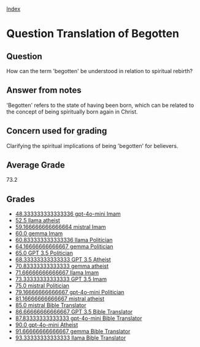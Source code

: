 
[Index](../../index.md)
# Question Translation of Begotten
## Question
How can the term 'begotten' be understood in relation to spiritual rebirth?

## Answer from notes
'Begotten' refers to the state of having been born, which can be related to the concept of being spiritually born again in Christ.

## Concern used for grading
Clarifying the spiritual implications of being 'begotten' for believers.

## Average Grade
73.2

## Grades
 * [48.333333333333336 gpt-4o-mini Imam](../answers/gpt-4o-mini_Imam/Translation_of_Begotten.md)
 * [52.5 llama atheist](../answers/llama_atheist/Translation_of_Begotten.md)
 * [59.166666666666664 mistral Imam](../answers/mistral_Imam/Translation_of_Begotten.md)
 * [60.0 gemma Imam](../answers/gemma_Imam/Translation_of_Begotten.md)
 * [60.833333333333336 llama Politician](../answers/llama_Politician/Translation_of_Begotten.md)
 * [64.16666666666667 gemma Politician](../answers/gemma_Politician/Translation_of_Begotten.md)
 * [65.0 GPT 3.5 Politician](../answers/GPT_3.5_Politician/Translation_of_Begotten.md)
 * [68.33333333333333 GPT 3.5 Atheist](../answers/GPT_3.5_Atheist/Translation_of_Begotten.md)
 * [70.83333333333333 gemma atheist](../answers/gemma_atheist/Translation_of_Begotten.md)
 * [71.66666666666667 llama Imam](../answers/llama_Imam/Translation_of_Begotten.md)
 * [73.33333333333333 GPT 3.5 Imam](../answers/GPT_3.5_Imam/Translation_of_Begotten.md)
 * [75.0 mistral Politician](../answers/mistral_Politician/Translation_of_Begotten.md)
 * [79.16666666666667 gpt-4o-mini Politician](../answers/gpt-4o-mini_Politician/Translation_of_Begotten.md)
 * [81.16666666666667 mistral atheist](../answers/mistral_atheist/Translation_of_Begotten.md)
 * [85.0 mistral Bible Translator](../answers/mistral_Bible_Translator/Translation_of_Begotten.md)
 * [86.66666666666667 GPT 3.5 Bible Translator](../answers/GPT_3.5_Bible_Translator/Translation_of_Begotten.md)
 * [87.83333333333333 gpt-4o-mini Bible Translator](../answers/gpt-4o-mini_Bible_Translator/Translation_of_Begotten.md)
 * [90.0 gpt-4o-mini Atheist](../answers/gpt-4o-mini_Atheist/Translation_of_Begotten.md)
 * [91.66666666666667 gemma Bible Translator](../answers/gemma_Bible_Translator/Translation_of_Begotten.md)
 * [93.33333333333333 llama Bible Translator](../answers/llama_Bible_Translator/Translation_of_Begotten.md)
